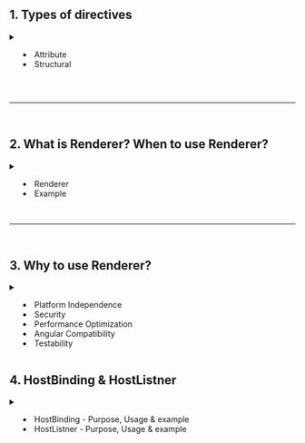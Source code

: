 ## 1. Types of directives
<details>
   <summary>
   
   <ul>
     <li>Attribute</li>
      <li>Structural</li>
   </ul>
      
   </summary>
   
![Screenshot 2024-03-24 at 12 09 02 AM](https://github.com/gauripatil/angular-complete-guide/assets/3206551/65216f5d-d952-498d-afd8-7817b0639a44)
</details>

<br><hr><br>

## 2. What is Renderer? When to use Renderer?
<details>
   <summary>
   
   <ul>
     <li>Renderer</li>
      <li>Example</li>
   </ul>
      
   </summary>
   

In Angular, the Renderer is a service provided by the `@angular/core` package that provides a way to interact with the DOM without directly accessing the DOM APIs. Using the Renderer is considered best practice in Angular because it abstracts away platform-specific details and ensures consistent behavior across different environments such as web browsers, server-side rendering (SSR), and web workers. It also helps maintain security and improves testability.


Here's an example of using the Renderer while creating a custom attribute directive in Angular:

```typescript
import { Directive, ElementRef, Renderer2, HostListener } from '@angular/core';

@Directive({
  selector: '[appCustomDirective]'
})
export class CustomDirective {
  constructor(private el: ElementRef, private renderer: Renderer2) {}

  @HostListener('mouseenter') onMouseEnter() {
    this.highlight('yellow');
  }

  @HostListener('mouseleave') onMouseLeave() {
    this.highlight(null);
  }

  private highlight(color: string) {
    // Using Renderer to set styles
    this.renderer.setStyle(this.el.nativeElement, 'background-color', color);
  }
}
```

In this example:
- We import `Renderer2` from `@angular/core`.
- We inject `Renderer2` and `ElementRef` into the constructor of the directive.
- We define host listeners (`@HostListener`) to handle mouse enter and mouse leave events.
- In the `highlight()` method, we use the Renderer to set the background color of the element.
- By using the Renderer, we ensure that our directive interacts with the DOM in a platform-independent way, making our code more maintainable and secure.

When using the Renderer, Angular handles any platform-specific details internally, allowing our directive to work consistently across different environments. Additionally, using the Renderer helps prevent security vulnerabilities such as cross-site scripting (XSS) attacks by automatically sanitizing and escaping values before rendering them in the DOM.

</details>
<br><hr><br>

## 3. Why to use Renderer?

<details>
   <summary>
   
   <ul>
     <li>Platform Independence</li>
      <li>Security</li>
      <li>Performance Optimization</li>
      <li>Angular Compatibility</li>
      <li>Testability</li>
   </ul>
      
   </summary>

   
Using the Renderer in Angular attribute directives provides a platform-independent way to interact with the DOM, ensuring compatibility across different environments, including server-side rendering (SSR) and web workers. Here are some reasons why you should use the Renderer in attribute directives:

1. **Platform Independence:**
   - The Renderer abstracts away direct DOM manipulation, providing a layer of indirection that Angular can use to interact with the DOM.
   - This abstraction ensures that your code works consistently across different platforms and environments, including browsers, servers (for server-side rendering), and web workers.
   
2. **Security:**
   - Using the Renderer helps prevent security vulnerabilities such as cross-site scripting (XSS) attacks by ensuring that values are properly sanitized and escaped before being rendered in the DOM.
   - The Renderer automatically handles security concerns like sanitizing user input and preventing direct access to the underlying DOM, reducing the risk of introducing security vulnerabilities.

3. **Performance Optimization:**
   - The Renderer optimizes DOM manipulations under the hood, leveraging Angular's change detection mechanism to batch and efficiently apply changes to the DOM.
   - This optimization improves the performance of your application by reducing unnecessary DOM updates and ensuring that changes are applied in an optimal way.

4. **Angular Compatibility:**
   - Using the Renderer aligns with Angular's philosophy of separation of concerns and abstraction of platform-specific details.
   - It ensures that your code follows Angular best practices and integrates seamlessly with the Angular framework, making it easier to maintain and update in the future.

5. **Testability:**
   - The Renderer facilitates unit testing of your directive by providing a mock implementation that can be used in testing environments.
   - You can easily mock the Renderer in unit tests to isolate and test the behavior of your directive without relying on the actual DOM.

Overall, using the Renderer in attribute directives helps ensure platform independence, security, performance optimization, Angular compatibility, and testability, making your code more robust and maintainable in the long run.
</details>


## 4. HostBinding & HostListner
<details>
   <summary>
   
   <ul>
     <li>HostBinding - Purpose, Usage & example</li>
      <li>HostListner - Purpose, Usage & example</li>
   </ul>
      
   </summary>

   Certainly! `@HostBinding` and `@HostListener` are decorators provided by Angular that are commonly used in directives to bind properties or listen to events on the host element of the directive. Let's explain each with examples:

### 1. @HostBinding:
- **Purpose:** Binds a property of the host element.
- **Usage:** Used to dynamically set values for properties of the host element.
- **Example:**
  
  ```typescript
  import { Directive, HostBinding, ElementRef } from '@angular/core';

  @Directive({
    selector: '[appHighlight]'
  })
  export class HighlightDirective {
    constructor(private el: ElementRef) {}

    @HostBinding('style.backgroundColor') backgroundColor: string = 'yellow';

    onMouseEnter() {
      this.backgroundColor = 'orange';
    }

    onMouseLeave() {
      this.backgroundColor = 'yellow';
    }
  }
  ```

  ```html
  <div appHighlight (mouseenter)="onMouseEnter()" (mouseleave)="onMouseLeave()">
    Highlighted Content
  </div>
  ```

  In this example, `@HostBinding` is used to dynamically set the `backgroundColor` style property of the host element based on mouse events.

### 2. @HostListener:
- **Purpose:** Listens to events on the host element.
- **Usage:** Used to execute methods when events occur on the host element.
- **Example:**
  
  ```typescript
  import { Directive, HostListener, ElementRef } from '@angular/core';

  @Directive({
    selector: '[appClick]'
  })
  export class ClickDirective {
    constructor(private el: ElementRef) {}

    @HostListener('click') onClick() {
      alert('Element clicked!');
    }
  }
  ```

  ```html
  <button appClick>Click me</button>
  ```

  In this example, `@HostListener` listens to the click event on the host element (in this case, a button) and triggers the `onClick()` method.

### Summary:
- `@HostBinding` is used to bind properties of the host element dynamically.
- `@HostListener` is used to listen to events on the host element and execute methods accordingly.
- Both decorators are commonly used in Angular directives to interact with the host element in a declarative and intuitive way, enhancing the behavior and appearance of DOM elements.

</details>   

